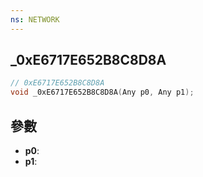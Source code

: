 ```yaml
---
ns: NETWORK
---
```

## _0xE6717E652B8C8D8A

```c
// 0xE6717E652B8C8D8A
void _0xE6717E652B8C8D8A(Any p0, Any p1);
```


## 參數
* **p0**: 
* **p1**: 

